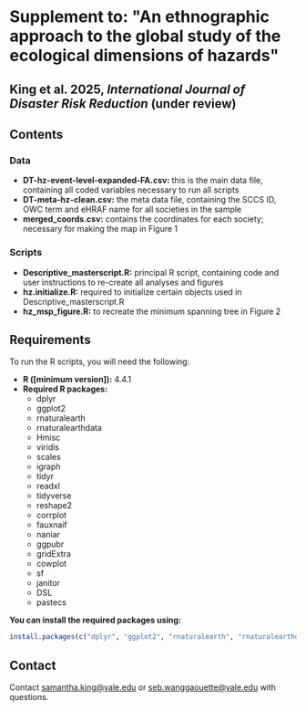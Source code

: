 # **Supplement to: "An ethnographic approach to the global study of the ecological dimensions of hazards"**
## **King et al. 2025, *International Journal of Disaster Risk Reduction* (under review)**


## **Contents**
  ### **Data**
  - **DT-hz-event-level-expanded-FA.csv:** this is the main data file, containing all coded variables necessary to run all scripts
  - **DT-meta-hz-clean.csv:** the meta data file, containing the SCCS ID, OWC term and eHRAF name for all societies in the sample
  - **merged_coords.csv:** contains the coordinates for each society; necessary for making the map in Figure 1
  ### **Scripts**
  - **Descriptive_masterscript.R:** principal R script, containing code and user instructions to re-create all analyses and figures
  - **hz.initialize.R:** required to initialize certain objects used in Descriptive_masterscript.R
  - **hz_msp_figure.R:** to recreate the minimum spanning tree in Figure 2

## **Requirements**
To run the R scripts, you will need the following:
- **R ([minimum version]):** 4.4.1
- **Required R packages:**
    - dplyr
    - ggplot2
    - rnaturalearth
    - rnaturalearthdata
    - Hmisc
    - viridis
    - scales
    - igraph
    - tidyr
    - readxl
    - tidyverse
    - reshape2
    - corrplot
    - fauxnaif
    - naniar
    - ggpubr
    - gridExtra
    - cowplot
    - sf
    - janitor
    - DSL
    - pastecs
  
**You can install the required packages using:**
```r
install.packages(c("dplyr", "ggplot2", "rnaturalearth", "rnaturalearthdata", "Hmisc", "viridis", "scales", "igraph", "tidyr", "readxl", "tidyverse", "reshape2", "corrplot", "fauxnaif", "naniar", "ggpubr", "gridExtra", "cowplot", "sf", "janitor", "DSL", "pastecs"))
```

## **Contact**
Contact samantha.king@yale.edu or seb.wanggaouette@yale.edu with questions. 
